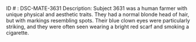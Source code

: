 ID # : DSC-MATE-3631
Description: Subject 3631 was a human farmer with unique physical and aesthetic traits. They had a normal blonde head of hair, but with markings resembling spots. Their blue clown eyes were particularly striking, and they were often seen wearing a bright red scarf and smoking a cigarette.